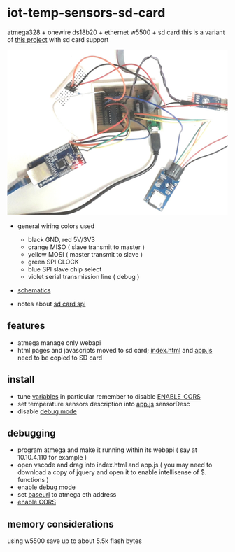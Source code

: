 # iot-temp-sensors-sd-card

atmega328 + onewire ds18b20 + ethernet w5500 + sd card
this is a variant of [this project](https://github.com/devel0/iot-temp-sensors) with sd card support

<img src="doc/20181106_143657x.jpg" width=640/>

- general wiring colors used
  - black GND, red 5V/3V3
  - orange MISO ( slave transmit to master )
  - yellow MOSI ( master transmit to slave )
  - green SPI CLOCK
  - blue SPI slave chip select
  - violet serial transmission line ( debug )

- [schematics](https://easyeda.com/lorenzo.delana/iot-temp-sensors-sd-card)

- notes about [sd card spi](https://github.com/devel0/iot-atmega-bare/tree/2a97d018bbcc610b511446b6d2a4c0ba3d237dcf#notes-about-spi)

## features

- atmega manage only webapi
- html pages and javascripts moved to sd card; [index.html](sdcard/index.html) and [app.js](sdcard/app.js) need to be copied to SD card

## install

- tune [variables](https://github.com/devel0/iot-temp-sensors-sd-card/blob/a068eca9ee6f2653f08d43562722f0427cce174c/temp-sensors-sd-card/temp-sensors.ino#L3-L28) in particular remember to disable [ENABLE_CORS](https://github.com/devel0/iot-temp-sensors-sd-card/blob/a068eca9ee6f2653f08d43562722f0427cce174c/temp-sensors-sd-card/temp-sensors.ino#L3-L28)
- set temperature sensors description into [app.js](https://github.com/devel0/iot-temp-sensors-sd-card/blob/a068eca9ee6f2653f08d43562722f0427cce174c/sdcard/app.js#L9) sensorDesc
- disable [debug mode](https://github.com/devel0/iot-temp-sensors-sd-card/blob/a068eca9ee6f2653f08d43562722f0427cce174c/sdcard/app.js#L15)

## debugging

- program atmega and make it running within its webapi ( say at 10.10.4.110 for example )
- open vscode and drag into index.html and app.js ( you may need to download a copy of jquery and open it to enable intellisense of $. functions )
- enable [debug mode](https://github.com/devel0/iot-temp-sensors-sd-card/blob/a068eca9ee6f2653f08d43562722f0427cce174c/sdcard/app.js#L15)
- set [baseurl](https://github.com/devel0/iot-temp-sensors-sd-card/blob/a068eca9ee6f2653f08d43562722f0427cce174c/sdcard/app.js#L20) to atmega eth address
- [enable CORS](https://github.com/devel0/iot-temp-sensors-sd-card/blob/a068eca9ee6f2653f08d43562722f0427cce174c/temp-sensors-sd-card/temp-sensors.ino#L3-L28)

## memory considerations

using w5500 save up to about 5.5k flash bytes
